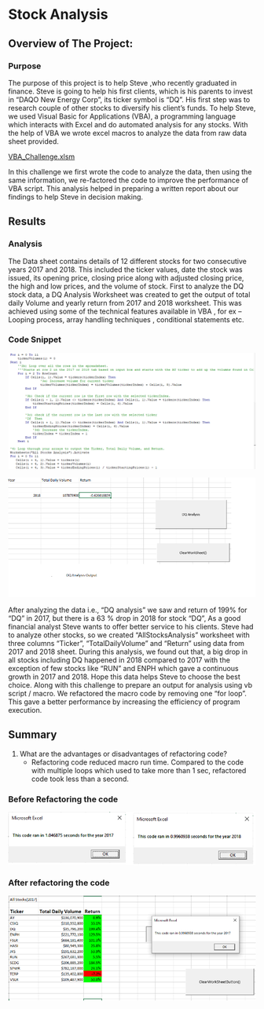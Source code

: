 # Stock Analysis

## Overview of The Project:
### Purpose 
The purpose of this project is to help Steve ,who recently graduated in finance. Steve is going to help his first clients, which is his parents to invest in “DAQO New Energy Corp”, its ticker symbol is “DQ”.  His first step was to research couple of other stocks to diversify his client’s funds. To help Steve, we used Visual Basic for Applications (VBA), a programming language which interacts with Excel and do automated analysis for any stocks. With the help of VBA we wrote excel macros to analyze the data from raw data sheet provided.

[VBA_Challenge.xlsm](VBA_Challenge.xlsm)

In this challenge we first wrote the code to analyze the data, then using the same information, we re-factored the code to improve the performance of VBA script. This analysis helped in preparing a written report about our findings to help Steve in decision making. 
## Results
### Analysis
The Data sheet contains details of 12 different stocks for two consecutive years 2017 and 2018. This included the ticker values, date the stock was issued, its opening price, closing price along with adjusted closing price, the high and low prices, and the volume of stock. First to analyze the DQ stock data, a DQ Analysis Worksheet was created to get the output of total daily Volume and yearly return from 2017 and 2018 worksheet. This was achieved using some of the technical features available in VBA , for ex – Looping process, array handling techniques , conditional statements etc.

### Code Snippet
 
![CodeAnalysis_VBAScript.PNG](Resources/CodeAnalysis_VBAScript.PNG)


![DQAnalysis_2018.png](Resources/DQAnalysis_2018.png)

After analyzing the data i.e., “DQ analysis” we saw and return of 199% for “DQ” in 2017, but there is a 63 % drop in 2018 for stock “DQ”, As a good financial analyst Steve wants to offer better service to his clients. Steve had to analyze other stocks, so we created “AllStocksAnalysis” worksheet with three columns “Ticker”, “TotalDailyVolume” and “Return” using data from 2017 and 2018 sheet. During this analysis, we found out that, a big drop in all stocks including DQ happened in 2018 compared to 2017 with the exception of few stocks like “RUN” and ENPH which gave a continuous growth in 2017 and 2018. Hope this data helps Steve to choose the best choice. Along with this challenge to prepare an output for analysis using vb script / macro. We refactored the macro code by removing one “for loop”. This gave a better performance by increasing the efficiency of program execution.
## Summary
1)	What are the advantages or disadvantages of refactoring code?
      - Refactoring code reduced macro run time. Compared to the code with multiple loops which used to take more than 1 sec, refactored code 
        took less than a second.

   ### Before Refactoring the code

 ![Beforerefactoring_2017_2018.png](Resources/Beforerefactoring_2017_2018.png)

 
###  After refactoring the code


 ![Scriptruntime_2017.png](Resources/Scriptruntime_2017.png)

 

